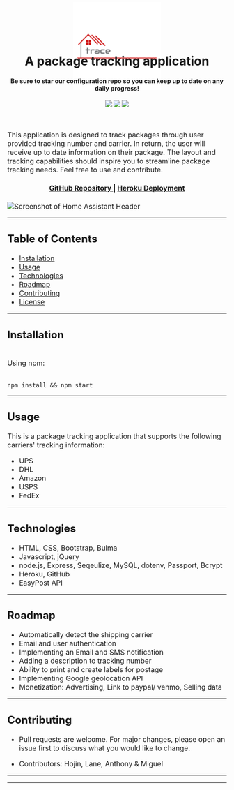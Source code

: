 <h1 align="center">
  <a name="logo"><img style="width:40%;margin-bottom:-90px;margin-top:-90px" src="./public/img/trace.png" alt="Trace" width="200"></a>
<br>  
A package tracking application
</h1>
<h4 align="center" style="margin-bottom:10px">Be sure to star our configuration repo so you can keep up to date on any daily progress!</h4>
<div align="center">
  <h4>
    </a>
    <a href="https://github.com/adbergen/trace/stargazers"><img src="https://img.shields.io/github/stars/adbergen/trace.svg?style=plasticr"/></a>
    <a href="https://github.com/adbergen/trace/commits/master"><img src="https://img.shields.io/github/last-commit/adbergen/trace.svg?style=plasticr"/></a>
        <a href="https://github.com/adbergen/trace/commits/master"><img src="https://img.shields.io/github/commit-activity/y/adbergen/trace.svg?style=plasticr"/></a>
</h4>
<br>
</div>
<p><font size="3">
This application is designed to track packages through user provided tracking number and carrier.  In return, the user will receive up to date information on their package. The layout and tracking capabilities should inspire you to streamline package tracking needs.  Feel free to use and contribute.</p>
<div align="center"><a name="menu"></a>
  <h4>
    <a href="https://github.com/adbergen/trace">
      GitHub Repository
    </a>
    <span> | </span>
<a href="https://tracerx.herokuapp.com/">
      Heroku Deployment
    </a>
    
  </h4>
</div>

![Screenshot of Home Assistant Header](public/img/trace.webp)

<hr>

## Table of Contents

- [Installation](#installation)
- [Usage](#usage)
- [Technologies](#technologies)
- [Roadmap](#roadmap)
- [Contributing](#contributing)
- [License](#license)

<hr>

## Installation

<br>
Using npm:

<br>
<br>

    npm install && npm start

<hr>

## Usage

<p> This is a package tracking application that supports the following carriers' tracking information: </p>
<ul>
<li>UPS</li>
<li>DHL</li>
<li>Amazon</li>
<li>USPS</li>
<li>FedEx</li>
</ul>

<hr>

## Technologies

<ul>
<li>HTML, CSS, Bootstrap, Bulma</li>
<li>Javascript, jQuery</li>
<li>node.js, Express, Seqeulize, MySQL, dotenv, Passport, Bcrypt</li>
<li>Heroku, GitHub</li>
<li>EasyPost API</li>
</ul>

<hr>

## Roadmap

<ul>
<li>Automatically detect the shipping carrier</li>
<li>Email and user authentication</li>
<li>Implementing an Email and SMS notification</li>
<li>Adding a description to tracking number</li>
<li>Ability to print and create labels for postage</li>
<li>Implementing Google geolocation API</li>
<li>Monetization: Advertising, Link to paypal/ venmo, Selling data</li>
</ul>

<hr>

## Contributing

- Pull requests are welcome. For major changes, please open an issue first to discuss what you would like to change.

- Contributors: Hojin, Lane, Anthony & Miguel

<hr><hr>
